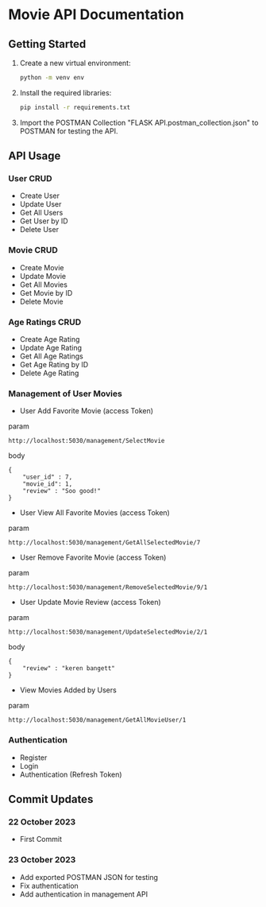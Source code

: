 # Movie API Documentation

## Getting Started

1. Create a new virtual environment:

    ```bash
    python -m venv env
    ```

2. Install the required libraries:

    ```bash
    pip install -r requirements.txt
    ```

3. Import the POSTMAN Collection "FLASK API.postman_collection.json" to POSTMAN for testing the API.

## API Usage

### User CRUD

- Create User
- Update User
- Get All Users
- Get User by ID
- Delete User

### Movie CRUD

- Create Movie
- Update Movie
- Get All Movies
- Get Movie by ID
- Delete Movie

### Age Ratings CRUD

- Create Age Rating
- Update Age Rating
- Get All Age Ratings
- Get Age Rating by ID
- Delete Age Rating

### Management of User Movies

- User Add Favorite Movie (access Token)

param
```
http://localhost:5030/management/SelectMovie
```
body
```
{
    "user_id" : 7,
    "movie_id": 1,
    "review" : "Soo good!"
}
```
- User View All Favorite Movies (access Token)

param
```
http://localhost:5030/management/GetAllSelectedMovie/7
```
- User Remove Favorite Movie (access Token)

param
```
http://localhost:5030/management/RemoveSelectedMovie/9/1
```
- User Update Movie Review (access Token)

param
```
http://localhost:5030/management/UpdateSelectedMovie/2/1
```
body
```
{
    "review" : "keren bangett"
}
```
- View Movies Added by Users

param
```
http://localhost:5030/management/GetAllMovieUser/1
```
### Authentication

- Register
- Login
- Authentication (Refresh Token)

## Commit Updates

### 22 October 2023

- First Commit

### 23 October 2023

- Add exported POSTMAN JSON for testing
- Fix authentication
- Add authentication in management API
